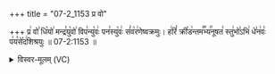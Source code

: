 +++
title = "07-2_1153 प्र वो"

+++
प्र꣢ वो꣣ धि꣡यो꣢ मन्द्र꣣यु꣡वो꣢ विप꣣न्यु꣡वः꣢ पन꣣स्यु꣡वः꣢ सं꣣व꣡र꣢णेष्वक्रमुः। ह꣢रिं꣣ क्री꣡ड꣢न्तम꣣꣬भ्य꣢꣯नूषत꣣ स्तु꣢भो꣣ऽभि꣢ धे꣣न꣢वः꣣ प꣢य꣣से꣡द꣢शिश्रयुः ॥ 07-2:1153 ॥

<details><summary>विस्वर-मूलम् (VC)</summary>

प्र वो धियो मन्द्रयुवो विपन्युवः पनस्युवः संवरणेष्वक्रमुः । हरिं क्रीडन्तमभ्यनूषत स्तुभोऽभि धेनवः पयसेदशिश्रयुः ॥११५३॥
</details>